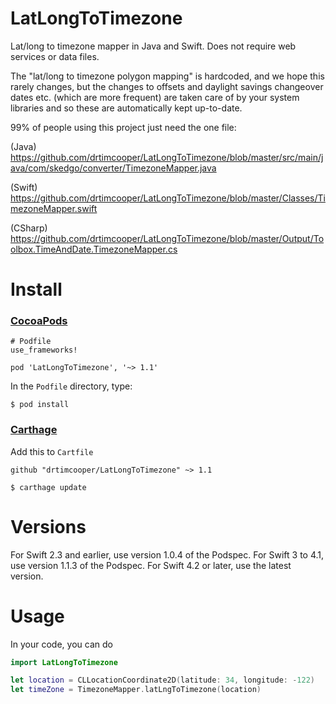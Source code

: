# LatLongToTimezone
Lat/long to timezone mapper in Java and Swift. Does not require web services or data files. 

The "lat/long to timezone polygon mapping" is hardcoded, and we hope this rarely changes, but the changes to offsets and daylight savings changeover dates etc. (which are more frequent) are taken care of by your system libraries and so these are automatically kept up-to-date.

99% of people using this project just need the one file:

(Java)
https://github.com/drtimcooper/LatLongToTimezone/blob/master/src/main/java/com/skedgo/converter/TimezoneMapper.java

(Swift)
https://github.com/drtimcooper/LatLongToTimezone/blob/master/Classes/TimezoneMapper.swift

(CSharp)
https://github.com/drtimcooper/LatLongToTimezone/blob/master/Output/Toolbox.TimeAndDate.TimezoneMapper.cs

# Install 

### [CocoaPods](https://guides.cocoapods.org/using/using-cocoapods.html)

```
# Podfile
use_frameworks!

pod 'LatLongToTimezone', '~> 1.1'

```

In the `Podfile` directory, type:

```
$ pod install
```

### [Carthage](https://github.com/Carthage/Carthage)

Add this to `Cartfile`

```
github "drtimcooper/LatLongToTimezone" ~> 1.1
```

```
$ carthage update
```

# Versions

For Swift 2.3 and earlier, use version 1.0.4 of the Podspec.
For Swift 3 to 4.1, use version 1.1.3 of the Podspec.
For Swift 4.2 or later, use the latest version.

# Usage

In your code, you can do

```Swift
import LatLongToTimezone

let location = CLLocationCoordinate2D(latitude: 34, longitude: -122)
let timeZone = TimezoneMapper.latLngToTimezone(location)

```

